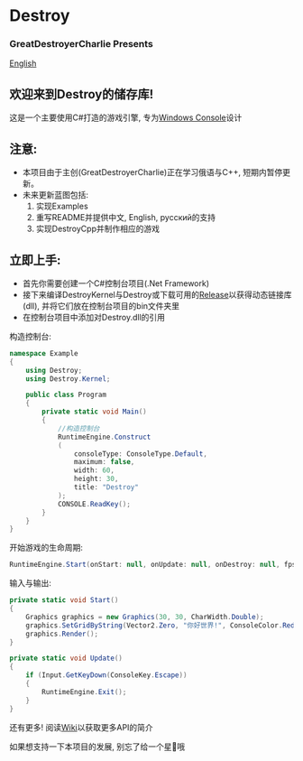# Destroy

### GreatDestroyerCharlie Presents

[English](https://github.com/GreatDestroyerCharlie/Destroy/blob/master/Docs/README.md)

## 欢迎来到Destroy的储存库!

这是一个主要使用C#打造的游戏引擎, 专为[Windows Console](https://github.com/microsoft/terminal)设计

## 注意:
* 本项目由于主创(GreatDestroyerCharlie)正在学习俄语与C++, 短期内暂停更新。
* 未来更新蓝图包括:
    1. 实现Examples
    2. 重写README并提供中文, English, русский的支持
    3. 实现DestroyCpp并制作相应的游戏
## 立即上手:

* 首先你需要创建一个C#控制台项目(.Net Framework)
* 接下来编译DestroyKernel与Destroy或下载可用的[Release](https://github.com/GreatDestroyerCharlie/Destroy/releases)以获得动态链接库(dll), 并将它们放在控制台项目的bin文件夹里
* 在控制台项目中添加对Destroy.dll的引用

构造控制台:
``` cs
namespace Example
{
    using Destroy;
    using Destroy.Kernel;

    public class Program
    {
        private static void Main()
        {
            //构造控制台
            RuntimeEngine.Construct
            (
                consoleType: ConsoleType.Default,
                maximum: false,
                width: 60,
                height: 30,
                title: "Destroy"
            );
            CONSOLE.ReadKey();
        }
    }
}
```
开始游戏的生命周期:
``` cs
RuntimeEngine.Start(onStart: null, onUpdate: null, onDestroy: null, fps: 60);
```
输入与输出:
``` cs
private static void Start()
{
    Graphics graphics = new Graphics(30, 30, CharWidth.Double);
    graphics.SetGridByString(Vector2.Zero, "你好世界!", ConsoleColor.Red, ConsoleColor.Black);
    graphics.Render();
}

private static void Update()
{
    if (Input.GetKeyDown(ConsoleKey.Escape))
    {
        RuntimeEngine.Exit();
    }
}
```
还有更多! 阅读[Wiki](https://github.com/GreatDestroyerCharlie/Destroy/wiki)以获取更多API的简介

如果想支持一下本项目的发展, 别忘了给一个星🌟哦